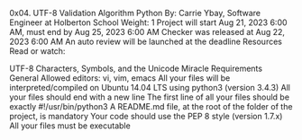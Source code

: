 0x04. UTF-8 Validation
Algorithm
Python
 By: Carrie Ybay, Software Engineer at Holberton School
 Weight: 1
 Project will start Aug 21, 2023 6:00 AM, must end by Aug 25, 2023 6:00 AM
 Checker was released at Aug 22, 2023 6:00 AM
 An auto review will be launched at the deadline
Resources
Read or watch:

UTF-8
Characters, Symbols, and the Unicode Miracle
Requirements
General
Allowed editors: vi, vim, emacs
All your files will be interpreted/compiled on Ubuntu 14.04 LTS using python3 (version 3.4.3)
All your files should end with a new line
The first line of all your files should be exactly #!/usr/bin/python3
A README.md file, at the root of the folder of the project, is mandatory
Your code should use the PEP 8 style (version 1.7.x)
All your files must be executable

